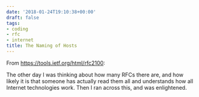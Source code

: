 ```yaml
---
date: '2018-01-24T19:10:38+00:00'
draft: false
tags:
- coding
- rfc
- internet
title: The Naming of Hosts
---
```


From https://tools.ietf.org/html/rfc2100:

The other day I was thinking about how many RFCs there are, and how likely it is that someone has actually read them all and understands how all Internet technologies work. Then I ran across this, and was enlightened.

